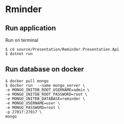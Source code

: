 # Rminder

## Run application
Run on terminal
```
$ cd source/Presentation/Reminder.Presentation.Api
$ dotnet run
```

## Run database on docker
```
$ docker pull mongo
$ docker run  --name mongo_server \
-e MONGO_INITDB_ROOT_USERNAME=admin \
-e MONGO_INITDB_ROOT_PASSWORD=root \
-e MONGO_INITDB_DATABASE=reminder \
-e MONGO_USERNAME=user \
-e MONGO_PASSWORD=root \
-p 27017:27017 \
mongo
```